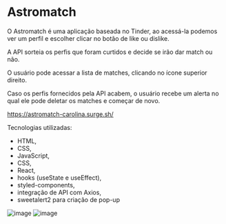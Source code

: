 # Astromatch
O Astromatch é uma aplicação baseada no Tinder, ao acessá-la podemos ver um perfil e escolher clicar no botão de like ou dislike. 

<p>A API sorteia os perfis que foram curtidos e decide se irão dar match ou não.
<p>O usuário pode acessar a lista de matches, clicando no ícone superior direito. 
<p>Caso os perfis fornecidos pela API acabem, o usuário recebe um alerta no qual ele pode deletar os matches e começar de novo. 

https://astromatch-carolina.surge.sh/

<p>
Tecnologias utilizadas:
<ul>
<li>HTML, 
<li>CSS, 
<li>JavaScript, 
<li>CSS, 
<li>React, 
<li>hooks (useState e useEffect), 
<li>styled-components,
<li>integração de API com Axios, 
<li>sweetalert2 para criação de pop-up</p>
</ul>

![image](https://user-images.githubusercontent.com/63572811/182974096-81188c83-14b2-4eac-a8cf-369c15d5f160.png)
![image](https://user-images.githubusercontent.com/63572811/182974157-8fd35856-6273-4bfd-b3fd-2b607446901b.png)
